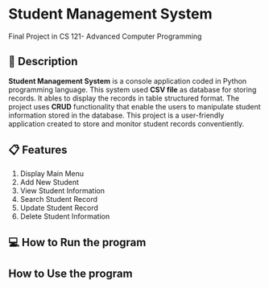 # Student Management System
Final Project in CS 121- Advanced Computer Programming

## :memo: Description
**Student Management System** is a console application coded in Python programming language. This system used **CSV file** as database for storing records. It ables to display the records in table structured format. The project uses **CRUD** functionality that enable the users to manipulate student information stored in the database.  This project is a user-friendly application created to store and monitor student records conventiently. 

## :clipboard: Features
1. Display Main Menu
2. Add New Student
3. View Student Information
4. Search Student Record
5. Update Student Record
6. Delete Student Information

## :computer: How to Run the program


## How to Use the program
